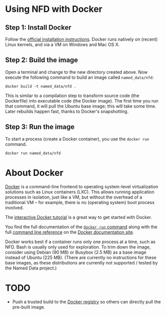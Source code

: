 # Using NFD with Docker

## Step 1: Install Docker

Follow the [official installation instructions](http://docs.docker.com/installation/). Docker runs natively on (recent) Linux kernels, and via a VM on Windows and Mac OS X.

## Step 2: Build the image

Open a terminal and change to the new directory created above. Now execute the following command to build an image called `named_data/nfd`:

    docker build -t named_data/nfd .

This is similar to a compilation step to transform source code (the Dockerfile) into executable code (the Docker image). The first time you run that command, it will pull the Ubuntu base image; this will take some time. Later rebuilds happen fast, thanks to Docker's snapshotting.

## Step 3: Run the image

To start a process (create a Docker container), you use the `docker run` command.

    docker run named_data/nfd

# About Docker

[Docker](https://www.docker.com/) is a command-line frontend to operating system-level virtualization solutions such as Linux containers (LXC). This allows running application processes in isolation, just like a VM, but without the overhead of a traditional VM – for example, there is no (operating system) boot process involved.

The [interactive Docker tutorial](https://www.docker.com/tryit/) is a great way to get started with Docker.

You find the full documentation of the [`docker run` command](https://docs.docker.com/reference/run/) along with the full [command line reference](https://docs.docker.com/reference/commandline/cli/) on the [Docker documentation site](https://docs.docker.com/).

Docker works best if a container runs only one process at a time, such as NFD. Bash is usually only used for exploration. To trim down the image, consider using Debian (90 MB) or Busybox (2.5 MB) as a base image instead of Ubuntu (225 MB). (There are currently no instructions for these base images, as these distributions are currently not supported / tested by the Named Data project.)

# TODO

* Push a trusted build to the [Docker registry](https://registry.hub.docker.com/) so others can directly pull the pre-built image.
